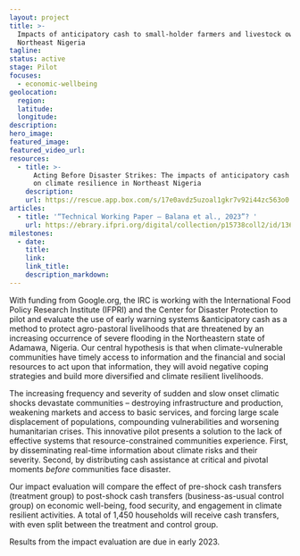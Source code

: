 ```yaml
---
layout: project
title: >-
  Impacts of anticipatory cash to small-holder farmers and livestock owners in
  Northeast Nigeria
tagline:
status: active
stage: Pilot
focuses:
  - economic-wellbeing
geolocation:
  region:
  latitude:
  longitude:
description:
hero_image:
featured_image:
featured_video_url:
resources:
  - title: >-
      Acting Before Disaster Strikes: The impacts of anticipatory cash transfers
      on climate resilience in Northeast Nigeria
    description:
    url: https://rescue.app.box.com/s/17e0avdz5uzoal1gkr7v92i44zc563o0
articles:
  - title: '“Technical Working Paper – Balana et al., 2023”? '
    url: https://ebrary.ifpri.org/digital/collection/p15738coll2/id/136812
milestones:
  - date:
    title:
    link:
    link_title:
    description_markdown:
---
```

With funding from Google.org, the IRC is working with the International Food Policy Research Institute (IFPRI) and the Center for Disaster Protection to pilot and evaluate the use of early warning systems &anticipatory cash as a method to protect agro-pastoral livelihoods that are threatened by an increasing occurrence of severe flooding in the Northeastern state of Adamawa, Nigeria. Our central hypothesis is that when climate-vulnerable communities have timely access to information and the financial and social resources to act upon that information, they will avoid negative coping strategies and build more diversified and climate resilient livelihoods.

The increasing frequency and severity of sudden and slow onset climatic shocks devastate communities – destroying infrastructure and production, weakening markets and access to basic services, and forcing large scale displacement of populations, compounding vulnerabilities and worsening humanitarian crises. This innovative pilot presents a solution to the lack of effective systems that resource-constrained communities experience. First, by disseminating real-time information about climate risks and their severity. Second, by distributing cash assistance at critical and pivotal moments *before* communities face disaster.

Our impact evaluation will compare the effect of pre-shock cash transfers (treatment group) to post-shock cash transfers (business-as-usual control group) on economic well-being, food security, and engagement in climate resilient activities. A total of 1,450 households will receive cash transfers, with even split between the treatment and control group.

Results from the impact evaluation are due in early 2023.